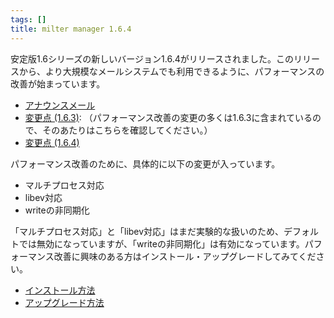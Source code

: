 ```yaml
---
tags: []
title: milter manager 1.6.4
---
```

安定版1.6シリーズの新しいバージョン1.6.4がリリースされました。このリリースから、より大規模なメールシステムでも利用できるように、パフォーマンスの改善が始まっています。
<!--more-->


  * [アナウンスメール](https://sourceforge.net/mailarchive/forum.php?thread_name=20110120.115259.218621144681941891.kou%40clear-code.com&forum_name=milter-manager-users-ja)
  * [変更点 (1.6.3)](/reference/ja/news.html#release-1-6-3):
    （パフォーマンス改善の変更の多くは1.6.3に含まれているので、そのあたりはこちらを確認してください。）
  * [変更点 (1.6.4)](/reference/ja/news.html#release-1-6-4)

パフォーマンス改善のために、具体的に以下の変更が入っています。

  * マルチプロセス対応
  * libev対応
  * writeの非同期化

「マルチプロセス対応」と「libev対応」はまだ実験的な扱いのため、デフォルトでは無効になっていますが、「writeの非同期化」は有効になっています。パフォーマンス改善に興味のある方はインストール・アップグレードしてみてください。

  * [インストール方法](/reference/ja/install-to.html)
  * [アップグレード方法](/reference/ja/upgrade.html)
